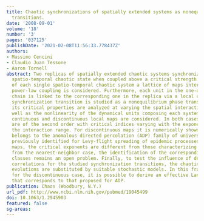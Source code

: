 ```yaml
---
title: Chaotic synchronizations of spatially extended systems as nonequilibrium phase
  transitions.
date: '2008-09-01'
volume: '18'
number: '3'
pages: '037125'
publishDate: '2021-02-08T11:56:33.778437Z'
authors:
- Massimo Cencini
- Claudio Juan Tessone
- Aaron Tornell
abstract: Two replicas of spatially extended chaotic systems synchronize to a common
  spatio-temporal chaotic state when coupled above a critical strength. As a prototype
  of each single spatio-temporal chaotic system a lattice of maps interacting via
  power-law coupling is considered. Furthermore, each unit in the one-dimensional
  chain is linked to the corresponding one in the replica via a local coupling. The
  synchronization transition is studied as a nonequilibrium phase transition, and
  its critical properties are analyzed at varying the spatial interaction range as
  well as the nonlinearity of the dynamical units composing each system. In particular,
  continuous and discontinuous local maps are considered. In both cases the transitions
  are of the second order with critical indices varying with the exponent characterizing
  the interaction range. For discontinuous maps it is numerically shown that the transition
  belongs to the anomalous directed percolation (ADP) family of universality classes,
  previously identified for Levy-flight spreading of epidemic processes. For continuous
  maps, the critical exponents are different from those characterizing ADP, but apart
  from the nearest-neighbor case, the identification of the corresponding universality
  classes remains an open problem. Finally, to test the influence of deterministic
  correlations for the studied synchronization transitions, the chaotic dynamical
  evolutions are substituted by suitable stochastic models. In this framework and
  for the discontinuous case, it is possible to derive an effective Langevin description
  that corresponds to that proposed for ADP.
publication: Chaos (Woodbury, N.Y.)
url_pdf: http://www.ncbi.nlm.nih.gov/pubmed/19045499
doi: 10.1063/1.2945903
featured: false
sg-areas:
---
```

